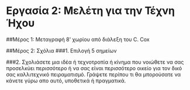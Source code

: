 # Εργασία 2: Μελέτη για την Τέχνη Ήχου 

##Μέρος 1: Μεταγραφή 8' χωρίου από διάλεξη του C. Cox

##Μέρος 2: Σχόλια
###1. Επιλογή 5 σημείων

###2. Σχολιάσετε μια ιδέα ή τεχνοτροπία ή κίνημα που νοιώθετε να σας προσελκύει περισσότερο ή να σας είναι περισσότερο οικείο για τον δικό σας καλλιτεχνικό πειραματισμό. 
Γράψετε περίπου τι θα μπορούσατε να κάνετε γύρω απο αυτό, υποθετικά ή πραγματικά.
